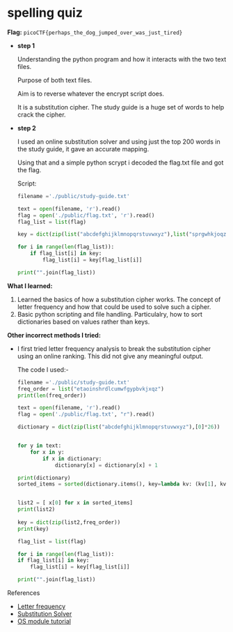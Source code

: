 # spelling quiz

**Flag:** `picoCTF{perhaps_the_dog_jumped_over_was_just_tired}`



- **step 1**

    Understanding the python program and how it interacts with the two text files.

    Purpose of both text files.

    Aim is to reverse whatever the encrypt script does.
    
    It is a substitution cipher. The study guide is a huge set of words to help crack the cipher.

- **step 2**

    I used an online substitution solver and using just the top 200 words in the study guide, it gave an accurate mapping. 
    
    Using that and a simple python scrypt i decoded the flag.txt file and got the flag.

    Script:

    ```python
    filename ='./public/study-guide.txt'

    text = open(filename, 'r').read()
    flag = open('./public/flag.txt', 'r').read()
    flag_list = list(flag)

    key = dict(zip(list("abcdefghijklmnopqrstuvwxyz"),list("sprgwhkjoqzldcuvyemnbtiafx")))

    for i in range(len(flag_list)):
        if flag_list[i] in key:
            flag_list[i] = key[flag_list[i]]

    print("".join(flag_list))
    ```


**What I learned:**

1. Learned the basics of how a substitution cipher works. The concept of letter frequency and how that could be used to solve such a cipher. 
2. Basic python scripting and file handling. Particulalry, how to sort dictionaries based on values rather than keys.

**Other incorrect methods I tried:**

- I first tried letter frequency analysis to break the substitution cipher using an online ranking. This did not give any meaningful output.

    The code I used:-

    ```python
    filename ='./public/study-guide.txt'
    freq_order = list("etaoinshrdlcumwfgypbvkjxqz")
    print(len(freq_order))

    text = open(filename, 'r').read()
    flag = open('./public/flag.txt', "r").read()

    dictionary = dict(zip(list("abcdefghijklmnopqrstuvwxyz"),[0]*26))


    for y in text:
        for x in y:
            if x in dictionary:
                dictionary[x] = dictionary[x] + 1

    print(dictionary)
    sorted_items = sorted(dictionary.items(), key=lambda kv: (kv[1], kv[0]), reverse=True)


    list2 = [ x[0] for x in sorted_items]
    print(list2)
        
    key = dict(zip(list2,freq_order))
    print(key)

    flag_list = list(flag)

    for i in range(len(flag_list)):
    if flag_list[i] in key:
        flag_list[i] = key[flag_list[i]]

    print("".join(flag_list))
    ```

References

- [Letter frequency](https://www3.nd.edu/~busiforc/handouts/cryptography/letterfrequencies.html)
- [Substitution Solver](https://www.guballa.de/substitution-solver)
- [OS module tutorial](https://www.geeksforgeeks.org/python-os-path-join-method/)
